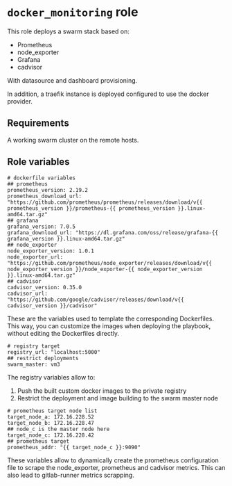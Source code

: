 # `docker_monitoring` role

This role deploys a swarm stack based on:
- Prometheus
- node\_exporter
- Grafana
- cadvisor

With datasource and dashboard provisioning.

In addition, a traefik instance is deployed configured to use the docker provider.

## Requirements

A working swarm cluster on the remote hosts.

## Role variables

```
# dockerfile variables
## prometheus
prometheus_version: 2.19.2
prometheus_download_url: "https://github.com/prometheus/prometheus/releases/download/v{{ prometheus_version }}/prometheus-{{ prometheus_version }}.linux-amd64.tar.gz"
## grafana
grafana_version: 7.0.5
grafana_download_url: "https://dl.grafana.com/oss/release/grafana-{{ grafana_version }}.linux-amd64.tar.gz"
## node_exporter
node_exporter_version: 1.0.1
node_exporter_url: "https://github.com/prometheus/node_exporter/releases/download/v{{ node_exporter_version }}/node_exporter-{{ node_exporter_version }}.linux-amd64.tar.gz"
## cadvisor
cadvisor_version: 0.35.0
cadvisor_url: "https://github.com/google/cadvisor/releases/download/v{{ cadvisor_version }}/cadvisor"
```
These are the variables used to template the corresponding Dockerfiles. This way, you can customize the images when deploying the playbook, without editing the Dockerfiles directly.

```
# registry target
registry_url: "localhost:5000"
## restrict deployments
swarm_master: vm3
```
The registry variables allow to:

1. Push the built custom docker images to the private registry
2. Restrict the deployment and image building to the swarm master node

```
# prometheus target node list
target_node_a: 172.16.228.52
target_node_b: 172.16.228.47
## node_c is the master node here
target_node_c: 172.16.228.42
## prometheus target
prometheus_addr: "{{ target_node_c }}:9090"
```
These variables allow to dynamically create the prometheus configuration file to scrape the node\_exporter, prometheus and cadvisor metrics. This can also lead to gitlab-runner metrics scrapping.
